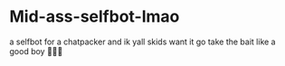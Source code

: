 # Mid-ass-selfbot-lmao
a selfbot for a chatpacker and ik yall skids want it go take the bait like a good boy 🎣🎣🎣
